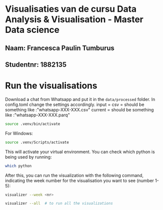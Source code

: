 # Visualisaties van de cursu Data Analysis & Visualisation - Master Data science
## Naam: Francesca Paulin Tumburus
## Studentnr: 1882135

# Run the visualisations

Download a chat from Whatsapp and put it in the `data/processed` folder.
In config.toml change the settings accordingly. 
input = <name of the source file>
csv = <name of the csv file> should be something like :"whatsapp-XXX-XXX.csv"
current = <name of the parq file> should be something like :"whatsapp-XXX-XXX.parq"

```bash
source .venv/bin/activate
```
For Windows:

```bash
source .venv/Scripts/activate
```

This will activate your virtual environment.
You can check which python is being used by running:
```bash
which python
```

After this, you can run the visualization with the following command, indicating the week number for the visualisation you want to see (number 1-5):

```bash
visualizer --week <nr>
```

```bash
visualizer --all  # to run all the visualizations
```
